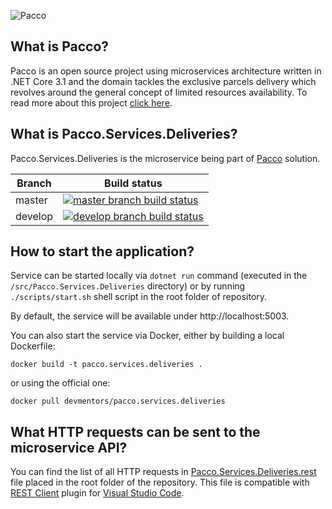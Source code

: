 ![Pacco](https://raw.githubusercontent.com/devmentors/Pacco/master/assets/pacco_logo.png)

**What is Pacco?**
----------------

Pacco is an open source project using microservices architecture written in .NET Core 3.1 and the domain tackles the exclusive parcels delivery which revolves around the general concept of limited resources availability. To read more about this project [click here](https://github.com/devmentors/Pacco).

**What is Pacco.Services.Deliveries?**
----------------

Pacco.Services.Deliveries is the microservice being part of [Pacco](https://github.com/devmentors/Pacco) solution.

|Branch             |Build status                                                  
|-------------------|-----------------------------------------------------
|master             |[![master branch build status](https://api.travis-ci.org/devmentors/Pacco.Services.Deliveries.svg?branch=master)](https://travis-ci.org/devmentors/Pacco.Services.Deliveries)
|develop            |[![develop branch build status](https://api.travis-ci.org/devmentors/Pacco.Services.Deliveries.svg?branch=develop)](https://travis-ci.org/devmentors/Pacco.Services.Deliveries/branches)

**How to start the application?**
----------------

Service can be started locally via `dotnet run` command (executed in the `/src/Pacco.Services.Deliveries` directory) or by running `./scripts/start.sh` shell script in the root folder of repository.

By default, the service will be available under http://localhost:5003.

You can also start the service via Docker, either by building a local Dockerfile: 

`docker build -t pacco.services.deliveries .` 

or using the official one: 

`docker pull devmentors/pacco.services.deliveries`

**What HTTP requests can be sent to the microservice API?**
----------------

You can find the list of all HTTP requests in [Pacco.Services.Deliveries.rest](https://github.com/devmentors/Pacco.Services.Deliveries/blob/master/Pacco.Services.Deliveries.rest) file placed in the root folder of the repository.
This file is compatible with [REST Client](https://marketplace.visualstudio.com/items?itemName=humao.rest-client) plugin for [Visual Studio Code](https://code.visualstudio.com). 